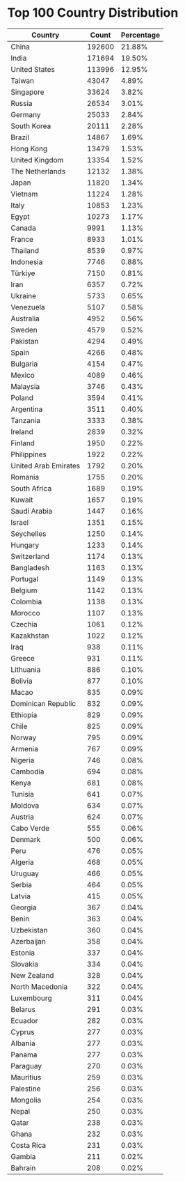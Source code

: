 # Top 100 Country Distribution
| Country | Count | Percentage |
|----|----|----|
| China | 192600 | 21.88% |
| India | 171694 | 19.50% |
| United States | 113996 | 12.95% |
| Taiwan | 43047 | 4.89% |
| Singapore | 33624 | 3.82% |
| Russia | 26534 | 3.01% |
| Germany | 25033 | 2.84% |
| South Korea | 20111 | 2.28% |
| Brazil | 14867 | 1.69% |
| Hong Kong | 13479 | 1.53% |
| United Kingdom | 13354 | 1.52% |
| The Netherlands | 12132 | 1.38% |
| Japan | 11820 | 1.34% |
| Vietnam | 11224 | 1.28% |
| Italy | 10853 | 1.23% |
| Egypt | 10273 | 1.17% |
| Canada | 9991 | 1.13% |
| France | 8933 | 1.01% |
| Thailand | 8539 | 0.97% |
| Indonesia | 7746 | 0.88% |
| Türkiye | 7150 | 0.81% |
| Iran | 6357 | 0.72% |
| Ukraine | 5733 | 0.65% |
| Venezuela | 5107 | 0.58% |
| Australia | 4952 | 0.56% |
| Sweden | 4579 | 0.52% |
| Pakistan | 4294 | 0.49% |
| Spain | 4266 | 0.48% |
| Bulgaria | 4154 | 0.47% |
| Mexico | 4089 | 0.46% |
| Malaysia | 3746 | 0.43% |
| Poland | 3594 | 0.41% |
| Argentina | 3511 | 0.40% |
| Tanzania | 3333 | 0.38% |
| Ireland | 2839 | 0.32% |
| Finland | 1950 | 0.22% |
| Philippines | 1922 | 0.22% |
| United Arab Emirates | 1792 | 0.20% |
| Romania | 1755 | 0.20% |
| South Africa | 1689 | 0.19% |
| Kuwait | 1657 | 0.19% |
| Saudi Arabia | 1447 | 0.16% |
| Israel | 1351 | 0.15% |
| Seychelles | 1250 | 0.14% |
| Hungary | 1233 | 0.14% |
| Switzerland | 1174 | 0.13% |
| Bangladesh | 1163 | 0.13% |
| Portugal | 1149 | 0.13% |
| Belgium | 1142 | 0.13% |
| Colombia | 1138 | 0.13% |
| Morocco | 1107 | 0.13% |
| Czechia | 1061 | 0.12% |
| Kazakhstan | 1022 | 0.12% |
| Iraq | 938 | 0.11% |
| Greece | 931 | 0.11% |
| Lithuania | 886 | 0.10% |
| Bolivia | 877 | 0.10% |
| Macao | 835 | 0.09% |
| Dominican Republic | 832 | 0.09% |
| Ethiopia | 829 | 0.09% |
| Chile | 825 | 0.09% |
| Norway | 795 | 0.09% |
| Armenia | 767 | 0.09% |
| Nigeria | 746 | 0.08% |
| Cambodia | 694 | 0.08% |
| Kenya | 681 | 0.08% |
| Tunisia | 641 | 0.07% |
| Moldova | 634 | 0.07% |
| Austria | 624 | 0.07% |
| Cabo Verde | 555 | 0.06% |
| Denmark | 500 | 0.06% |
| Peru | 476 | 0.05% |
| Algeria | 468 | 0.05% |
| Uruguay | 466 | 0.05% |
| Serbia | 464 | 0.05% |
| Latvia | 415 | 0.05% |
| Georgia | 367 | 0.04% |
| Benin | 363 | 0.04% |
| Uzbekistan | 360 | 0.04% |
| Azerbaijan | 358 | 0.04% |
| Estonia | 337 | 0.04% |
| Slovakia | 334 | 0.04% |
| New Zealand | 328 | 0.04% |
| North Macedonia | 322 | 0.04% |
| Luxembourg | 311 | 0.04% |
| Belarus | 291 | 0.03% |
| Ecuador | 282 | 0.03% |
| Cyprus | 277 | 0.03% |
| Albania | 277 | 0.03% |
| Panama | 277 | 0.03% |
| Paraguay | 270 | 0.03% |
| Mauritius | 259 | 0.03% |
| Palestine | 256 | 0.03% |
| Mongolia | 254 | 0.03% |
| Nepal | 250 | 0.03% |
| Qatar | 238 | 0.03% |
| Ghana | 232 | 0.03% |
| Costa Rica | 231 | 0.03% |
| Gambia | 211 | 0.02% |
| Bahrain | 208 | 0.02% |
